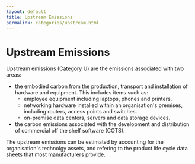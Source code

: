 ```yaml
---
layout: default
title: Upstream Emissions
permalink: categories/upstream.html
---
```


# Upstream Emissions

Upstream emissions (Category U) are the emissions associated with two areas:
- the embodied carbon from the production, transport and installation of hardware and equipment. This includes items such as:
  - employee equipment including laptops, phones and printers.
  - networking hardware installed within an organisation's premises, including routers, access points and switches.
  - on-premise data centers, servers and data storage devices.
- the carbon emissions associated with the development and distribution of commercial off the shelf software (COTS).

The upstream emissions can be estimated by accounting for the organisation's technolgy assets, and refering to the product life cycle data sheets that most manufacturers provide.


